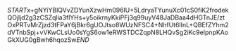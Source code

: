$START$x+gNYiYBlQVvZDYunXzwHm096lU+5LdryaTYunuXc01cS0fiK2frodekQOjljd2g3zCSZqlia3flYHs+y5oikrnyKkiPFj3q99uyV48JaDBaa4dHGTnJE/ztOxPRTvMrZjzd3tFPaY6jBkr6gUOJtso8WUzNFSC4+NhfUt6lInL+QBEfZYhm2dVTnbSpj+vVKwCLsUo0sYgS6ow1eRWSTDCZqpN8LHQvSg2iKc9eIpnpKAoGkXUG0gBwh6hqozSw$END$